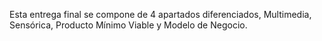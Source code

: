 Esta entrega final se compone de 4 apartados diferenciados, Multimedia, Sensórica, Producto Mínimo Viable y Modelo de Negocio.